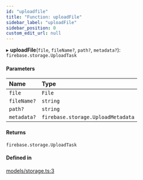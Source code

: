 ```yaml
---
id: "uploadfile"
title: "Function: uploadFile"
sidebar_label: "uploadFile"
sidebar_position: 0
custom_edit_url: null
---
```


▸ **uploadFile**(`file`, `fileName?`, `path?`, `metadata?`): `firebase.storage.UploadTask`

#### Parameters

| Name | Type |
| :------ | :------ |
| `file` | `File` |
| `fileName?` | `string` |
| `path?` | `string` |
| `metadata?` | `firebase.storage.UploadMetadata` |

#### Returns

`firebase.storage.UploadTask`

#### Defined in

[models/storage.ts:3](https://github.com/Camberi/firecms/blob/42dd384/src/models/storage.ts#L3)
